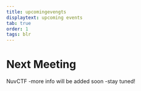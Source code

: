 ```yaml
---
title: upcomingevengts
displaytext: upcoming events
tab: true
order: 1
tags: blr
---
```


# **Next Meeting**
NuvCTF
-more info will be added soon
-stay tuned!